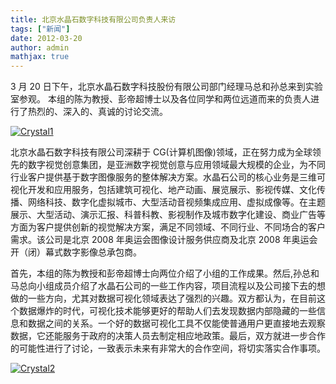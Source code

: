 ```yaml
---
title: 北京水晶石数字科技有限公司负责人来访
tags: ["新闻"]
date: 2012-03-20
author: admin
mathjax: true
---
```


3 月 20 日下午，北京水晶石数字科技股份有限公司部门经理马总和孙总来到实验室参观。 本组的陈为教授、彭帝超博士以及各位同学和两位远道而来的负责人进行了热烈的、深入的、真诚的讨论交流。

[![Crystal1](http://www.cad.zju.edu.cn/home/vagblog/wp-content/uploads/2012/06/Crystal1.jpg)](http://www.cad.zju.edu.cn/home/vagblog/wp-content/uploads/2012/06/Crystal1.jpg)

北京水晶石数字科技有限公司深耕于 CG(计算机图像)领域，正在努力成为全球领先的数字视觉创意集团，是亚洲数字视觉创意与应用领域最大规模的企业，为不同行业客户提供基于数字图像服务的整体解决方案。水晶石公司的核心业务是三维可视化开发和应用服务，包括建筑可视化、地产动画、展览展示、影视传媒、文化传播、网络科技、数字化虚拟城市、大型活动音视频集成应用、虚拟成像等。在主题展示、大型活动、演示汇报、科普科教、影视制作及城市数字化建设、商业广告等方面为客户提供创新的视觉解决方案，满足不同领域、不同行业、不同场合的客户需求。该公司是北京 2008 年奥运会图像设计服务供应商及北京 2008 年奥运会开（闭）幕式数字影像总承包商。

首先，本组的陈为教授和彭帝超博士向两位介绍了小组的工作成果。然后,孙总和马总向小组成员介绍了水晶石公司的一些工作内容，项目流程以及公司接下去的想做的一些方向，尤其对数据可视化领域表达了强烈的兴趣。双方都认为，在目前这个数据爆炸的时代，可视化技术能够更好的帮助人们去发现数据内部隐藏的一些信息和数据之间的关系。一个好的数据可视化工具不仅能使普通用户更直接地去观察数据，它还能服务于政府的决策人员去制定相应地政策。最后，双方就进一步合作的可能性进行了讨论，一致表示未来有非常大的合作空间，将切实落实合作事项。

[![Crystal2](http://www.cad.zju.edu.cn/home/vagblog/wp-content/uploads/2012/06/Crystal2.jpg)](http://www.cad.zju.edu.cn/home/vagblog/wp-content/uploads/2012/06/Crystal2.jpg)
